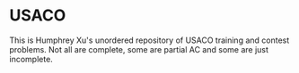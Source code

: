 # USACO

This is Humphrey Xu's unordered repository of USACO training and contest problems. Not all are complete, some are partial AC and some are just incomplete.
